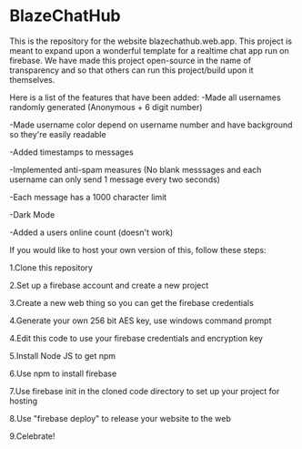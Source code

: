 # BlazeChatHub

This is the repository for the website blazechathub.web.app. This project is meant to expand upon a wonderful template for a realtime chat app run on firebase. We have made this project open-source in the name of transparency and so that others can run this project/build upon it themselves.

Here is a list of the features that have been added:
-Made all usernames randomly generated (Anonymous + 6 digit number)

-Made username color depend on username number and have background so they're easily readable

-Added timestamps to messages

-Implemented anti-spam measures (No blank messsages and each username can only send 1 message every two seconds)

-Each message has a 1000 character limit

-Dark Mode

-Added a users online count (doesn't work)


If you would like to host your own version of this, follow these steps:

1.Clone this repository

2.Set up a firebase account and create a new project

3.Create a new web thing so you can get the firebase credentials

4.Generate your own 256 bit AES key, use windows command prompt 

4.Edit this code to use your firebase credentials and encryption key

5.Install Node JS to get npm

6.Use npm to install firebase

7.Use firebase init in the cloned code directory to set up your project for hosting

8.Use "firebase deploy" to release your website to the web

9.Celebrate!
